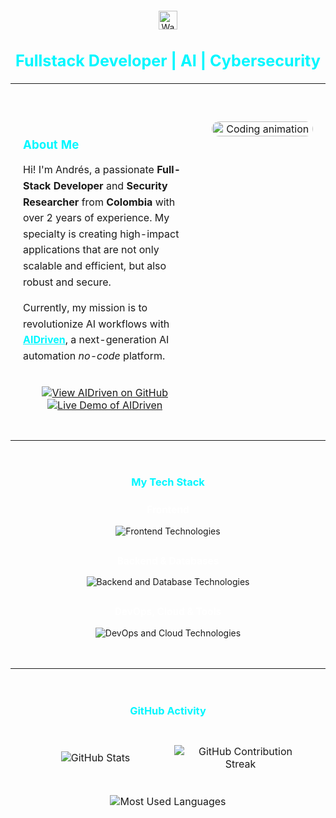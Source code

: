 <div align="center">
<div align="center" style="padding-top: 20px;">
  <img src="https://media.giphy.com/media/QssGEmpkyEOhBCb7e1/giphy.gif" width="30" alt="Waving hand"/>
  <h2 align="center" style="font-size: 1.8em; color: #00f7ff;">Fullstack Developer | AI | Cybersecurity</h2>
</div>

---

<table width="100%" style="margin-top: 30px; border-collapse: separate; border-spacing: 0 10px;">
  <tr>
    <td width="60%" valign="top" style="padding: 20px; text-align: left;">
      <h3 style="color: #00f7ff; margin-bottom: 15px;">About Me</h3>
      <p style="line-height: 1.6;">
        Hi! I'm Andrés, a passionate <strong>Full-Stack Developer</strong> and <strong>Security Researcher</strong> from <strong>Colombia</strong> with over 2 years of experience. My specialty is creating high-impact applications that are not only scalable and efficient, but also robust and secure.
      </p>
      <p style="line-height: 1.6;">
        Currently, my mission is to revolutionize AI workflows with <strong><a href="https://github.com/andresTobon/AIDriven" style="color: #00f7ff;">AIDriven</a></strong>, a next-generation AI automation <i>no-code</i> platform.
      </p>
      <div align="center" style="margin-top: 35px;">
        <a href="https://github.com/andresTobon/AIDriven">
          <img src="https://img.shields.io/badge/VIEW_PROJECT-00f7ff?style=for-the-badge&logo=github&logoColor=black" alt="View AIDriven on GitHub"/>
        </a>
        <a href="#">
          <img src="https://img.shields.io/badge/LIVE_DEMO-000000?style=for-the-badge&logo=googlechrome&logoColor=white" alt="Live Demo of AIDriven"/>
        </a>
      </div>
    </td>
    <td width="40%" valign="top" style="padding: 20px; text-align: center;">
      <img align="right" alt="Coding animation" width="100%" style="border-radius:15px;" src="https://raw.githubusercontent.com/abhisheknaiidu/abhisheknaiidu/master/code.gif">
    </td>
  </tr>
</table>

---

<div align="center" style="padding: 20px;">
  <h3 style="color: #00f7ff; margin-bottom: 25px;">My Tech Stack</h3>
  
  <p style="font-size: 1.1em; font-weight: bold; color: #ffffff;">Frontend</p>
  <p style="margin-bottom: 20px;"><img src="https://skillicons.dev/icons?i=react,nextjs,typescript,tailwind,vite,tauri,html,css,js&theme=dark" alt="Frontend Technologies" /></p>
  
  <p style="font-size: 1.1em; font-weight: bold; color: #ffffff; margin-top: 30px;">Backend & Databases</p>
  <p style="margin-bottom: 20px;"><img src="https://skillicons.dev/icons?i=python,fastapi,nodejs,express,cpp,mysql,postgresql,mongodb,redis&theme=dark" alt="Backend and Database Technologies" /></p>
  
  <p style="font-size: 1.1em; font-weight: bold; color: #ffffff; margin-top: 30px;">DevOps, Cloud & Tools</p>
  <p><img src="https://skillicons.dev/icons?i=docker,kubernetes,githubactions,aws,gcp,linux,git,vscode&theme=dark" alt="DevOps and Cloud Technologies" /></p>
</div>

---

<div align="center" style="padding: 20px;">
  <h3 style="color: #00f7ff; margin-bottom: 25px;">GitHub Activity</h3>
  <table width="100%" style="border-collapse: separate; border-spacing: 0 10px;">
    <tr>
      <td width="50%" align="center" style="padding: 10px;">
        <img src="https://github-readme-stats.vercel.app/api?username=andresTobon&show_icons=true&theme=radical&hide_border=true&bg_color=0D1117&title_color=00f7ff&icon_color=00f7ff&text_color=c9d1d9&count_private=true&border_radius=15" alt="GitHub Stats"/>
      </td>
      <td width="50%" align="center" style="padding: 10px;">
        <img src="https://github-readme-streak-stats.herokuapp.com/?user=andresTobon&theme=radical&hide_border=true&background=0D1117&ring=00f7ff&fire=ffffff&currStreakLabel=00f7ff&sideLabels=00f7ff&sideNums=c9d1d9&dates=8b949e&border_radius=15" alt="GitHub Contribution Streak"/>
      </td>
    </tr>
    <tr>
      <td colspan="2" align="center" style="padding: 20px 10px 0 10px;">
        <img src="https://github-readme-stats.vercel.app/api/top-langs/?username=andresTobon&theme=radical&hide_border=true&bg_color=0D1117&title_color=00f7ff&text_color=c9d1d9&layout=compact&langs_count=10&border_radius=15" alt="Most Used Languages"/>
      </td>
    </tr>
  </table>
</div>
